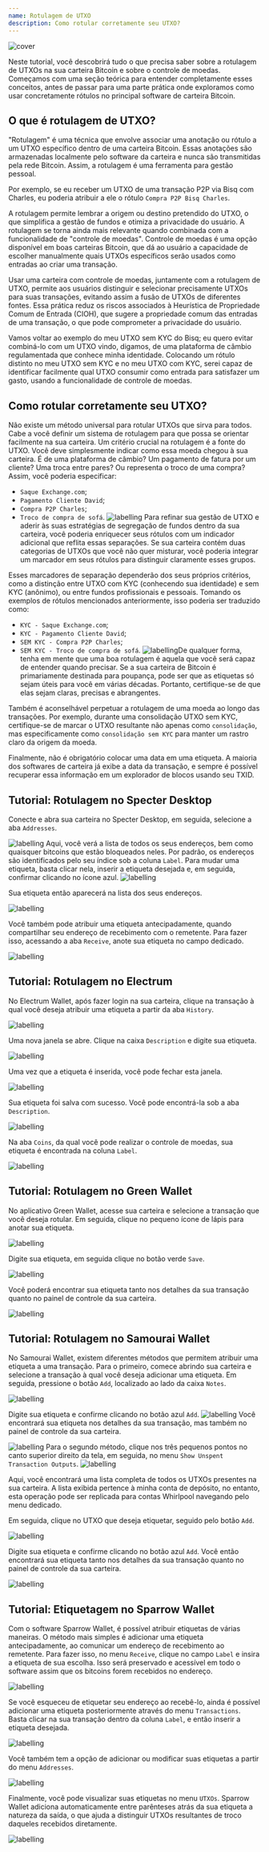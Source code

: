 ```yaml
---
name: Rotulagem de UTXO
description: Como rotular corretamente seu UTXO?
---
```

![cover](assets/cover.webp)

Neste tutorial, você descobrirá tudo o que precisa saber sobre a rotulagem de UTXOs na sua carteira Bitcoin e sobre o controle de moedas. Começamos com uma seção teórica para entender completamente esses conceitos, antes de passar para uma parte prática onde exploramos como usar concretamente rótulos no principal software de carteira Bitcoin.

## O que é rotulagem de UTXO?
"Rotulagem" é uma técnica que envolve associar uma anotação ou rótulo a um UTXO específico dentro de uma carteira Bitcoin. Essas anotações são armazenadas localmente pelo software da carteira e nunca são transmitidas pela rede Bitcoin. Assim, a rotulagem é uma ferramenta para gestão pessoal.

Por exemplo, se eu receber um UTXO de uma transação P2P via Bisq com Charles, eu poderia atribuir a ele o rótulo `Compra P2P Bisq Charles`.

A rotulagem permite lembrar a origem ou destino pretendido do UTXO, o que simplifica a gestão de fundos e otimiza a privacidade do usuário. A rotulagem se torna ainda mais relevante quando combinada com a funcionalidade de "controle de moedas". Controle de moedas é uma opção disponível em boas carteiras Bitcoin, que dá ao usuário a capacidade de escolher manualmente quais UTXOs específicos serão usados como entradas ao criar uma transação.

Usar uma carteira com controle de moedas, juntamente com a rotulagem de UTXO, permite aos usuários distinguir e selecionar precisamente UTXOs para suas transações, evitando assim a fusão de UTXOs de diferentes fontes. Essa prática reduz os riscos associados à Heurística de Propriedade Comum de Entrada (CIOH), que sugere a propriedade comum das entradas de uma transação, o que pode comprometer a privacidade do usuário.

Vamos voltar ao exemplo do meu UTXO sem KYC do Bisq; eu quero evitar combiná-lo com um UTXO vindo, digamos, de uma plataforma de câmbio regulamentada que conhece minha identidade. Colocando um rótulo distinto no meu UTXO sem KYC e no meu UTXO com KYC, serei capaz de identificar facilmente qual UTXO consumir como entrada para satisfazer um gasto, usando a funcionalidade de controle de moedas.

## Como rotular corretamente seu UTXO?
Não existe um método universal para rotular UTXOs que sirva para todos. Cabe a você definir um sistema de rotulagem para que possa se orientar facilmente na sua carteira.
Um critério crucial na rotulagem é a fonte do UTXO. Você deve simplesmente indicar como essa moeda chegou à sua carteira. É de uma plataforma de câmbio? Um pagamento de fatura por um cliente? Uma troca entre pares? Ou representa o troco de uma compra? Assim, você poderia especificar:
- `Saque Exchange.com`;
- `Pagamento Cliente David`;
- `Compra P2P Charles`;
- `Troco de compra de sofá`.
![labelling](assets/pt/1.webp)
Para refinar sua gestão de UTXO e aderir às suas estratégias de segregação de fundos dentro da sua carteira, você poderia enriquecer seus rótulos com um indicador adicional que reflita essas separações. Se sua carteira contém duas categorias de UTXOs que você não quer misturar, você poderia integrar um marcador em seus rótulos para distinguir claramente esses grupos.

Esses marcadores de separação dependerão dos seus próprios critérios, como a distinção entre UTXO com KYC (conhecendo sua identidade) e sem KYC (anônimo), ou entre fundos profissionais e pessoais. Tomando os exemplos de rótulos mencionados anteriormente, isso poderia ser traduzido como:
- `KYC - Saque Exchange.com`;
- `KYC - Pagamento Cliente David`;
- `SEM KYC - Compra P2P Charles`;
- `SEM KYC - Troco de compra de sofá`.
![labelling](assets/pt/2.webp)De qualquer forma, tenha em mente que uma boa rotulagem é aquela que você será capaz de entender quando precisar. Se a sua carteira de Bitcoin é primariamente destinada para poupança, pode ser que as etiquetas só sejam úteis para você em várias décadas. Portanto, certifique-se de que elas sejam claras, precisas e abrangentes.

Também é aconselhável perpetuar a rotulagem de uma moeda ao longo das transações. Por exemplo, durante uma consolidação UTXO sem KYC, certifique-se de marcar o UTXO resultante não apenas como `consolidação`, mas especificamente como `consolidação sem KYC` para manter um rastro claro da origem da moeda.

Finalmente, não é obrigatório colocar uma data em uma etiqueta. A maioria dos softwares de carteira já exibe a data da transação, e sempre é possível recuperar essa informação em um explorador de blocos usando seu TXID.

## Tutorial: Rotulagem no Specter Desktop

Conecte e abra sua carteira no Specter Desktop, em seguida, selecione a aba `Addresses`.

![labelling](assets/pt/3.webp)
Aqui, você verá a lista de todos os seus endereços, bem como quaisquer bitcoins que estão bloqueados neles. Por padrão, os endereços são identificados pelo seu índice sob a coluna `Label`. Para mudar uma etiqueta, basta clicar nela, inserir a etiqueta desejada e, em seguida, confirmar clicando no ícone azul.
![labelling](assets/pt/4.webp)

Sua etiqueta então aparecerá na lista dos seus endereços.

![labelling](assets/pt/5.webp)

Você também pode atribuir uma etiqueta antecipadamente, quando compartilhar seu endereço de recebimento com o remetente. Para fazer isso, acessando a aba `Receive`, anote sua etiqueta no campo dedicado.

![labelling](assets/pt/6.webp)

## Tutorial: Rotulagem no Electrum

No Electrum Wallet, após fazer login na sua carteira, clique na transação à qual você deseja atribuir uma etiqueta a partir da aba `History`.

![labelling](assets/pt/7.webp)

Uma nova janela se abre. Clique na caixa `Description` e digite sua etiqueta.

![labelling](assets/pt/8.webp)

Uma vez que a etiqueta é inserida, você pode fechar esta janela.

![labelling](assets/pt/9.webp)

Sua etiqueta foi salva com sucesso. Você pode encontrá-la sob a aba `Description`.

![labelling](assets/pt/10.webp)

Na aba `Coins`, da qual você pode realizar o controle de moedas, sua etiqueta é encontrada na coluna `Label`.

![labelling](assets/pt/11.webp)

## Tutorial: Rotulagem no Green Wallet

No aplicativo Green Wallet, acesse sua carteira e selecione a transação que você deseja rotular. Em seguida, clique no pequeno ícone de lápis para anotar sua etiqueta.

![labelling](assets/pt/12.webp)

Digite sua etiqueta, em seguida clique no botão verde `Save`.

![labelling](assets/pt/13.webp)

Você poderá encontrar sua etiqueta tanto nos detalhes da sua transação quanto no painel de controle da sua carteira.

![labelling](assets/pt/14.webp)

## Tutorial: Rotulagem no Samourai Wallet

No Samourai Wallet, existem diferentes métodos que permitem atribuir uma etiqueta a uma transação. Para o primeiro, comece abrindo sua carteira e selecione a transação à qual você deseja adicionar uma etiqueta. Em seguida, pressione o botão `Add`, localizado ao lado da caixa `Notes`.

![labelling](assets/pt/15.webp)

Digite sua etiqueta e confirme clicando no botão azul `Add`.
![labelling](assets/pt/16.webp)
Você encontrará sua etiqueta nos detalhes da sua transação, mas também no painel de controle da sua carteira.

![labelling](assets/pt/17.webp)
Para o segundo método, clique nos três pequenos pontos no canto superior direito da tela, em seguida, no menu `Show Unspent Transaction Outputs`.
![labelling](assets/pt/18.webp)

Aqui, você encontrará uma lista completa de todos os UTXOs presentes na sua carteira. A lista exibida pertence à minha conta de depósito, no entanto, esta operação pode ser replicada para contas Whirlpool navegando pelo menu dedicado.

Em seguida, clique no UTXO que deseja etiquetar, seguido pelo botão `Add`.

![labelling](assets/pt/19.webp)

Digite sua etiqueta e confirme clicando no botão azul `Add`. Você então encontrará sua etiqueta tanto nos detalhes da sua transação quanto no painel de controle da sua carteira.

![labelling](assets/pt/20.webp)

## Tutorial: Etiquetagem no Sparrow Wallet

Com o software Sparrow Wallet, é possível atribuir etiquetas de várias maneiras. O método mais simples é adicionar uma etiqueta antecipadamente, ao comunicar um endereço de recebimento ao remetente. Para fazer isso, no menu `Receive`, clique no campo `Label` e insira a etiqueta de sua escolha. Isso será preservado e acessível em todo o software assim que os bitcoins forem recebidos no endereço.

![labelling](assets/pt/21.webp)

Se você esqueceu de etiquetar seu endereço ao recebê-lo, ainda é possível adicionar uma etiqueta posteriormente através do menu `Transactions`. Basta clicar na sua transação dentro da coluna `Label`, e então inserir a etiqueta desejada.

![labelling](assets/pt/22.webp)

Você também tem a opção de adicionar ou modificar suas etiquetas a partir do menu `Addresses`.

![labelling](assets/pt/23.webp)

Finalmente, você pode visualizar suas etiquetas no menu `UTXOs`. Sparrow Wallet adiciona automaticamente entre parênteses atrás da sua etiqueta a natureza da saída, o que ajuda a distinguir UTXOs resultantes de troco daqueles recebidos diretamente.

![labelling](assets/pt/24.webp)